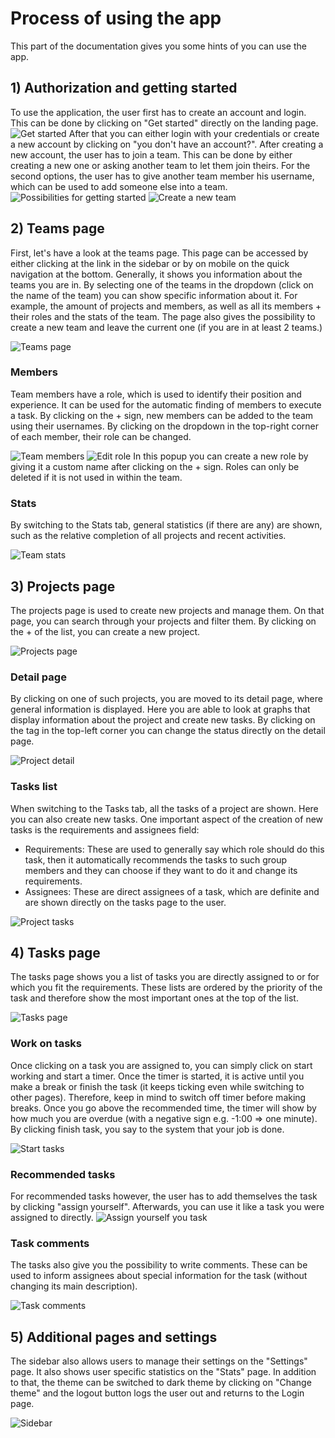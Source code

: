 # Process of using the app

This part of the documentation gives you some hints of you can use the app.

## 1) Authorization and getting started

To use the application, the user first has to create an account and login. This can be done by clicking on "Get started" directly on the landing page.
![Get started](images/usage/get_started.png)
After that you can either login with your credentials or create a new account by clicking on "you don't have an account?". After creating a new account, the user has to join a team. This can be done by either creating a new one or asking another team to let them join theirs. For the second options, the user has to give another team member his username, which can be used to add someone else into a team.
![Possibilities for getting started](images/usage/start_possibilities.png)
![Create a new team](images/usage/create_new_team.png)

## 2) Teams page

First, let's have a look at the teams page. This page can be accessed by either clicking at the link in the sidebar or by on mobile on the quick navigation at the bottom. Generally, it shows you information about the teams you are in. By selecting one of the teams in the dropdown (click on the name of the team) you can show specific information about it. For example, the amount of projects and members, as well as all its members + their roles and the stats of the team. The page also gives the possibility to create a new team and leave the current one (if you are in at least 2 teams.)

![Teams page](images/usage/teams_page.png)

### Members

Team members have a role, which is used to identify their position and experience. It can be used for the automatic finding of members to execute a task. By clicking on the + sign, new members can be added to the team using their usernames. By clicking on the dropdown in the top-right corner of each member, their role can be changed.

![Team members](images/usage/team_members.png)
![Edit role](images/usage/edit_role.png)
In this popup you can create a new role by giving it a custom name after clicking on the + sign. Roles can only be deleted if it is not used in within the team.

### Stats

By switching to the Stats tab, general statistics (if there are any) are shown, such as the relative completion of all projects and recent activities.

![Team stats](images/usage/team_stats.png)

## 3) Projects page

The projects page is used to create new projects and manage them. On that page, you can search through your projects and filter them. By clicking on the + of the list, you can create a new project.

![Projects page](images/usage/projects_page.png)

### Detail page

By clicking on one of such projects, you are moved to its detail page, where general information is displayed. Here you are able to look at graphs that display information about the project and create new tasks. By clicking on the tag in the top-left corner you can change the status directly on the detail page.

![Project detail](images/usage/project_detail.png)

### Tasks list

When switching to the Tasks tab, all the tasks of a project are shown. Here you can also create new tasks. One important aspect of the creation of new tasks is the requirements and assignees field:

* Requirements: These are used to generally say which role should do this task, then it automatically recommends the tasks to such group members and they can choose if they want to do it and change its requirements.
* Assignees: These are direct assignees of a task, which are definite and are shown directly on the tasks page to the user.

![Project tasks](images/usage/project_tasks.png)

## 4) Tasks page

The tasks page shows you a list of tasks you are directly assigned to or for which you fit the requirements. These lists are ordered by the priority of the task and therefore show the most important ones at the top of the list.

![Tasks page](images/usage/tasks_page.png)

### Work on tasks

Once clicking on a task you are assigned to, you can simply click on start working and start a timer. Once the timer is started, it is active until you make a break or finish the task (it keeps ticking even while switching to other pages). Therefore, keep in mind to switch off timer before making breaks. Once you go above the recommended time, the timer will show by how much you are overdue (with a negative sign e.g. -1:00 => one minute). By clicking finish task, you say to the system that your job is done.

![Start tasks](images/usage/start_task.png)

### Recommended tasks

For recommended tasks however, the user has to add themselves the task by clicking "assign yourself". Afterwards, you can use it like a task you were assigned to directly.
![Assign yourself you task](images/usage/assign_yourself.png)

### Task comments

The tasks also give you the possibility to write comments. These can be used to inform assignees about special information for the task (without changing its main description).

![Task comments](images/usage/task_comment.png)


## 5) Additional pages and settings

The sidebar also allows users to manage their settings on the "Settings" page. It also shows user specific statistics on the "Stats" page. In addition to that, the theme can be switched to dark theme by clicking on "Change theme" and the logout button logs the user out and returns to the Login page.

![Sidebar](images/usage/sidebar.png)
